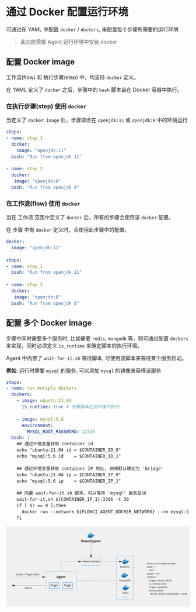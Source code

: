 # 通过 Docker 配置运行环境

可通过在 YAML 中配置 `docker` / `dockers`, 来配置每个步骤所需要的运行环境

> 此功能需要 Agent 运行环境中安装 docker

## 配置 Docker image

工作流(flow) 和 执行步骤(step) 中，均支持 `docker` 定义。

在 YAML 定义了 `docker` 之后，步骤中的 `bash` 脚本会在 Docker 容器中执行。

### 在执行步骤(step) 使用 `docker`

当定义了 `docker.image` 后，步骤即会在 `openjdk:11` 或 `openjdk:8` 中的环境运行

```yaml
steps:
- name: step_1
  docker:
    image: "openjdk:11"
  bash: "Run from openjdk 11"

- name: step_2
  docker:
   image: "openjdk:8"
  bash: "Run from openjdk 8"
```

### 在工作流(flow) 使用 `docker`

当在 工作流 范围中定义了 `docker` 后，所有的步骤会使用该 `docker` 配置。

在 步骤 中有 `docker` 定义时，会使用此步骤中的配置。

```yaml
docker:
  image: "openjdk:11"

steps:
- name: step_1
  bash: "Run from openjdk 11"

- name: step_2
  docker:
   image: "openjdk:8"
  bash: "Run from openjdk 8"

```

## 配置 __多个__ Docker image

步骤中同时需要多个服务时, 比如需要 `redis`, `mongodb` 等，则可通过配置 `dockers` 来实现，同时必须定义 `is_runtime` 来确定脚本的执行环境。

Agent 中内置了 `wait-for-it.sh` 等待脚本, 可使用该脚本来等待某个服务启动。

__例如__: 运行时需要 `mysql` 的服务, 可以添加 `mysql` 的镜像来获得该服务

```yaml
steps:
- name: run mutiple dockers
  dockers:
    - image: ubuntu:21.04
      is_runtime: true # 步骤脚本在此环境中执行
      
    - image: mysql:5.6
      environment:
        MYSQL_ROOT_PASSWORD: 12345
  bash: |
    ## 通过环境变量获取 container id
    echo "ubuntu:21.04 id = $CONTAINER_ID_0"
    echo "mysql:5.6 id    = $CONTAINER_ID_1"

    ## 通过环境变量获取 container IP 地址, 网络默认模式为 'bridge'
    echo "ubuntu:21.04 ip = $CONTAINER_IP_0"
    echo "mysql:5.6 ip    = $CONTAINER_IP_1"

    ## 内置 wait-for-it.sh 脚本，可以等待 'mysql' 服务启动
    wait-for-it.sh ${CONTAINER_IP_1}:3306 -t 30
    if [ $? == 0 ];then
      docker run --network ${FLOWCI_AGENT_DOCKER_NETWORK} --rm mysql:5.6 mysql -h${CONTAINER_IP_1} -uroot -p12345 mysql -e "select * from user"
    fi
  ```

  ![multiple docker](../../_images/job/multiple_docker.png)